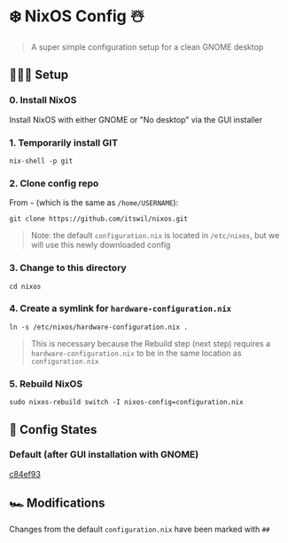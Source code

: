 # ❄️ NixOS Config ☃️

> A super simple configuration setup for a clean GNOME desktop

## 👷🏻‍♂️ Setup

### 0. Install NixOS

Install NixOS with either GNOME or "No desktop" via the GUI installer

### 1. Temporarily install GIT

```
nix-shell -p git
```

### 2. Clone config repo

From `~` (which is the same as `/home/USERNAME`):

```
git clone https://github.com/itswil/nixos.git
```

> Note: the default `configuration.nix` is located in `/etc/nixos`, but we will use this newly downloaded config

### 3. Change to this directory

```
cd nixos
```

### 4. Create a symlink for `hardware-configuration.nix`

```
ln -s /etc/nixos/hardware-configuration.nix .
```

> This is necessary because the Rebuild step (next step) requires a `hardware-configuration.nix` to be in the same location as `configuration.nix`

### 5. Rebuild NixOS

```
sudo nixos-rebuild switch -I nixos-config=configuration.nix
```

## 🎄 Config States

### Default (after GUI installation with GNOME)

[c84ef93](https://github.com/itswil/nixos/blob/c84ef9362e78effe6c7a0c8a200a05ed92e40d65/configuration.nix)

## 🏎️ Modifications

Changes from the default `configuration.nix` have been marked with `##`
